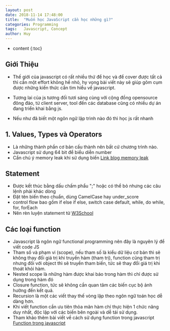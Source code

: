 ```yaml
---
layout: post
date: 2018-11-14 17:48:00
title:  "Muốn học JavaScript cần học những gì?"
categories: Programming
tags:   Javascript, Concept
author: Huy
---
```

* content
{:toc}

## Giới Thiệu
- Thế giới của javascript có rất nhiều thứ để học và để cover được tất cả thì cần một effort không hề nhỏ, hy vọng bài viết này sẽ giúp gôm cụm được những kiến thức cần tìm hiểu về javascript.









- Tương lai của js tương đối tươi sáng cùng với cộng đồng opensource đông đảo, từ client server, tool đến các database cũng có nhiều dự án đang triển khai bằng js.
- Nếu như đã biết một ngôn ngữ lập trình nào đó thì học js rất nhanh

## 1. Values, Types và Operators
- Là những thành phần cơ bản cấu thành nên bất cứ chương trình nào.
- Javascript sử dụng 64 bit để biểu diễn number
- Cần chú ý memory leak khi sử dụng biến [Link blog memory leak](https://auth0.com/blog/four-types-of-leaks-in-your-javascript-code-and-how-to-get-rid-of-them/)

## Statement
- Được kết thúc bằng dấu chấm phẩu ";" hoặc có thể bỏ nhưng các câu lệnh phải khác dòng
- Đặt tên biến theo chuẩn, dùng CamelCase hay under_score
- control flow bao gồm if else if else, switch case default, while, do while, for, forEach
- Nên rèn luyện statement từ [W3School](https://www.w3schools.com/js/default.asp)

## Các loại function
- Javascript là ngôn ngữ functional programming nên đây là nguyên lý để viết code JS
- Tham số và phạm vi (scope), nếu tham số là kiểu dữ liệu cơ bản thì sẽ không thay đổi giá trị khi truyền hàm (tham trị), function cũng tham trị nhưng đối với object thì sẽ truyền tham biến, tức sẽ thay đổi giá trị khi thoát khỏi hàm.
- Nested scope là những hàm được khai báo trong hàm thì chỉ được sử dụng trong hàm đó
- Closure function, tức sẽ không cần quan tâm các biến cục bộ ảnh hưởng đến kết quả.
- Recursion là một các viết thay thế vòng lặp theo ngôn ngữ toán học dễ dàng hơn.
- Khi viết function cần ưu tiên thỏa mãn hàm chỉ thực hiện 1 chức năng duy nhất, độc lập với các biến bên ngoài và dễ tái sử dụng.
- Tham khảo thêm bài viết về cách sử dụng function trong javascript [Function trong javascript](https://codeburst.io/all-about-javascript-functions-in-1-article-49bfd94b31ab)

## 



